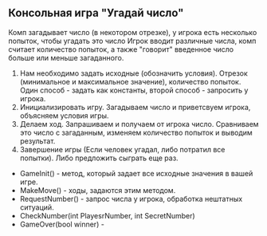 ## Консольная игра "Угадай число"

Комп загадывает число (в некотором отрезке), 
у игрока есть несколько попыток, чтобы угадать это число
Игрок вводит различные числа, комп считает количество попыток,
а также "говорит" введенное число больше или меньше загаданного.


1. Нам необходимо задать исходные (обозначить условия). Отрезок (минимальное и максимальное значение), количество попыток. Один способ - задать как константы, второй способ - запросить у игрока. 
2. Инициализировать игру. Загадываем число и приветсвуем игрока, объясняем условия игры.
3. Делаем ход. Запрашиваем и получаем от игрока число. Сравниваем это число с загаданным, изменяем количество попыток и выводим результат.
4. Завершение игры (Если человек угадал, либо потратил все попытки). Либо предложить сыграть еще раз.

* GameInit() - метод, который задает все исходные значения в вашей игре.
* MakeMove() - ходы, задаются этим методом.
* RequestNumber() - запрос числа у игрока, обработка нештатных ситуаций.
* CheckNumber(int PlayesrNumber, int SecretNumber)
* GameOver(bool winner) - 
